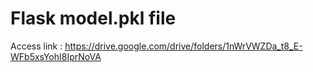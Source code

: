 # Flask model.pkl file
Access link : https://drive.google.com/drive/folders/1nWrVWZDa_t8_E-WFb5xsYohI8IprNoVA
